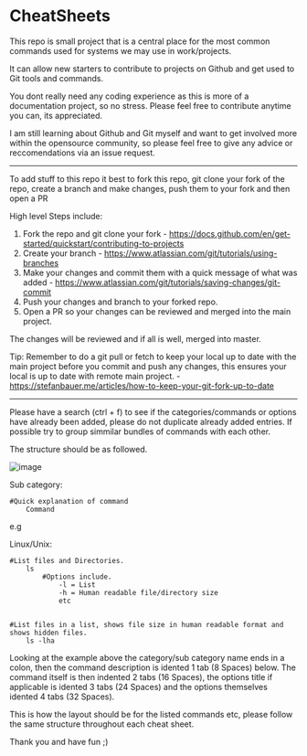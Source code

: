 # CheatSheets

This repo is small project that is a central place for the most common commands used for systems we may use in work/projects.

It can allow new starters to contribute to projects on Github and get used to Git tools and commands. 

You dont really need any coding experience as this is more of a documentation project, so no stress. Please feel free to contribute anytime you can, its appreciated.

I am still learning about Github and Git myself and want to get involved more within the opensource community, so please feel free to give any advice or reccomendations via an issue request.

--------------------------------------------------

To add stuff to this repo it best to fork this repo, git clone your fork of the repo, create a branch and make changes, push them to your fork and then open a PR

High level Steps include:

1. Fork the repo and git clone your fork - https://docs.github.com/en/get-started/quickstart/contributing-to-projects 
2. Create your branch - https://www.atlassian.com/git/tutorials/using-branches
3. Make your changes and commit them with a quick message of what was added - https://www.atlassian.com/git/tutorials/saving-changes/git-commit
5. Push your changes and branch to your forked repo.
6. Open a PR so your changes can be reviewed and merged into the main project.

The changes will be reviewed and if all is well, merged into master.

Tip: Remember to do a git pull or fetch to keep your local up to date with the main project before you commit and push any changes, this ensures your local is up to date with remote main project. - https://stefanbauer.me/articles/how-to-keep-your-git-fork-up-to-date

--------------------------------------------------

Please have a search (ctrl + f) to see if the categories/commands or options have already been added, please do not duplicate already added entries. If possible try to group simmilar bundles of commands with each other.

The structure should be as followed.

![image](https://user-images.githubusercontent.com/43029151/142509174-95dd2262-8509-457e-9c71-1bf5c3148604.png)
    

Sub category:

    #Quick explanation of command
        Command

e.g

Linux/Unix:

    #List files and Directories.
        ls
            #Options include.
                -l = List
                -h = Human readable file/directory size
                etc
                
        
    #List files in a list, shows file size in human readable format and shows hidden files.
        ls -lha


Looking at the example above the category/sub category name ends in a colon, then the command description is idented 1 tab (8 Spaces) below. The command itself is then indented 2 tabs (16 Spaces), the options title if applicable is idented 3 tabs (24 Spaces) and the options themselves idented 4 tabs (32 Spaces).

This is how the layout should be for the listed commands etc, please follow the same structure throughout each cheat sheet.

Thank you and have fun ;)

